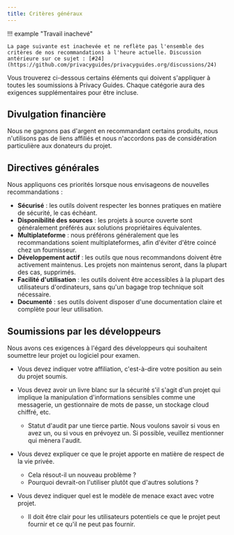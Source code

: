 ```yaml
---
title: Critères généraux
---
```


!!! example "Travail inachevé"

    La page suivante est inachevée et ne reflète pas l'ensemble des critères de nos recommandations à l'heure actuelle. Discussion antérieure sur ce sujet : [#24](https://github.com/privacyguides/privacyguides.org/discussions/24)

Vous trouverez ci-dessous certains éléments qui doivent s'appliquer à toutes les soumissions à Privacy Guides. Chaque catégorie aura des exigences supplémentaires pour être incluse.

## Divulgation financière

Nous ne gagnons pas d'argent en recommandant certains produits, nous n'utilisons pas de liens affiliés et nous n'accordons pas de considération particulière aux donateurs du projet.

## Directives générales

Nous appliquons ces priorités lorsque nous envisageons de nouvelles recommandations :

- **Sécurisé** : les outils doivent respecter les bonnes pratiques en matière de sécurité, le cas échéant.
- **Disponibilité des sources** : les projets à source ouverte sont généralement préférés aux solutions propriétaires équivalentes.
- **Multiplateforme** : nous préférons généralement que les recommandations soient multiplateformes, afin d'éviter d'être coincé chez un fournisseur.
- **Développement actif** : les outils que nous recommandons doivent être activement maintenus. Les projets non maintenus seront, dans la plupart des cas, supprimés.
- **Facilité d'utilisation** : les outils doivent être accessibles à la plupart des utilisateurs d'ordinateurs, sans qu'un bagage trop technique soit nécessaire.
- **Documenté** : ses outils doivent disposer d'une documentation claire et complète pour leur utilisation.

## Soumissions par les développeurs

Nous avons ces exigences à l'égard des développeurs qui souhaitent soumettre leur projet ou logiciel pour examen.

- Vous devez indiquer votre affiliation, c'est-à-dire votre position au sein du projet soumis.

- Vous devez avoir un livre blanc sur la sécurité s'il s'agit d'un projet qui implique la manipulation d'informations sensibles comme une messagerie, un gestionnaire de mots de passe, un stockage cloud chiffré, etc.
    - Statut d'audit par une tierce partie. Nous voulons savoir si vous en avez un, ou si vous en prévoyez un. Si possible, veuillez mentionner qui mènera l'audit.

- Vous devez expliquer ce que le projet apporte en matière de respect de la vie privée.
    - Cela résout-il un nouveau problème ?
    - Pourquoi devrait-on l'utiliser plutôt que d'autres solutions ?

- Vous devez indiquer quel est le modèle de menace exact avec votre projet.
    - Il doit être clair pour les utilisateurs potentiels ce que le projet peut fournir et ce qu'il ne peut pas fournir.
